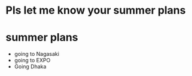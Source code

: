 # Pls let me know your summer plans

# summer plans
- going to Nagasaki
- going to EXPO
- Going Dhaka
